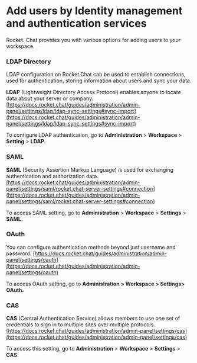 # Add users by Identity management and authentication services

Rocket. Chat provides you with various options for adding users to your workspace.

### LDAP Directory

LDAP configuration on Rocket.Chat can be used to establish connections, used for authentication, storing information about users and sync your data.

**LDAP** (Lightweight Directory Access Protocol) enables anyone to locate data about your server or company. [https://docs.rocket.chat/guides/administration/admin-panel/settings/ldap/ldap-sync-settings#sync-import](https://docs.rocket.chat/guides/administration/admin-panel/settings/ldap/ldap-sync-settings#sync-import)

To configure LDAP authentication, go to **Administration** > **Workspace** > **Setting** > **LDAP.**

### SAML&#x20;

**SAML** (Security Assertion Markup Language) is used for exchanging authentication and authorization data.  [https://docs.rocket.chat/guides/administration/admin-panel/settings/saml/rocket.chat-server-settings#connection](https://docs.rocket.chat/guides/administration/admin-panel/settings/saml/rocket.chat-server-settings#connection)

To access SAML setting, go to **Administration** > **Workspace** > **Settings** > **SAML.**

### OAuth

You can configure authentication methods beyond just username and password. [https://docs.rocket.chat/guides/administration/admin-panel/settings/oauth](https://docs.rocket.chat/guides/administration/admin-panel/settings/oauth)

To access OAuth setting, go to **Administration > Workspace > Settings> OAuth.**

### CAS

**CAS** (Central Authentication Service) allows members to use one set of credentials to sign in to multiple sites over multiple protocols. [https://docs.rocket.chat/guides/administration/admin-panel/settings/cas](https://docs.rocket.chat/guides/administration/admin-panel/settings/cas)

To access this setting, go to **Administration** > **Workspace** > **Settings** > **CAS**.